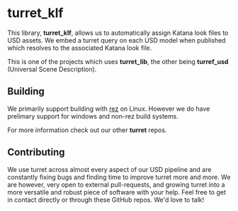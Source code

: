 # turret_klf

This library, **turret_klf**, allows us to automatically assign Katana look files to USD assets. We embed a turret query on each USD model when published which resolves to the associated Katana look file.

This is one of the projects which uses **turret_lib**, the other being **turref_usd** (Universal Scene Description).  

## Building

We primarily support building with [rez](https://github.com/nerdvegas/rez) on Linux. However we do have prelimary support for windows and non-rez build systems.

For more information check out our other **turret** repos.

## Contributing
We use turret across almost every aspect of our USD pipeline and are constantly fixing bugs and finding time to improve turret more and more. We are however, very open to external pull-requests, and growing turret into a more versatile and robust piece of software with your help. Feel free to get in contact directly or through these GitHub repos. We'd love to talk! 
